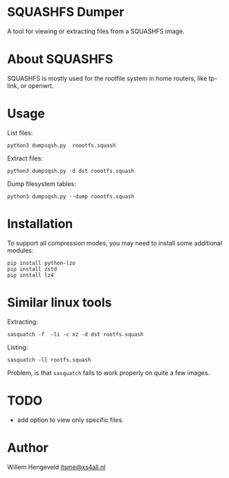 SQUASHFS Dumper
===============

A tool for viewing or extracting files from a SQUASHFS image.

About SQUASHFS
==============

SQUASHFS is mostly used for the rootfile system in home routers, like tp-link, or openwrt.


Usage
=====

List files:

    python3 dumpsqsh.py  roootfs.squash

Extract files:

    python3 dumpsqsh.py -d dst roootfs.squash

Dump filesystem tables:

    python3 dumpsqsh.py --dump roootfs.squash


Installation
============

To support all compression modes, you may need to install some additional modules:

    pip install python-lzo
    pip install zstd
    pip install lz4


Similar linux tools
===========

Extracting:

    sasquatch -f  -li -c xz -d dst rootfs.squash  

Listing:

    sasquatch -ll rootfs.squash

Problem, is that `sasquatch` fails to work properly on quite a few images.


TODO
====

 * add option to view only specific files.


Author
======

Willem Hengeveld <itsme@xs4all.nl>


